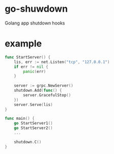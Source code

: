 # go-shuwdown

Golang app shutdown hooks

# example

```go
func StartServer() {
    lis, err := net.Listen("tcp", "127.0.0.1")
    if err != nil {
    	panic(err)
    }
   
    server := grpc.NewServer()
    shutdown.Add(func() {
    	server.GracefulStop()
    })
    server.Serve(lis)
}

func main() {
    go StartServer1()
    go StartServer2()
    ...

    shutdown.C()
}
```